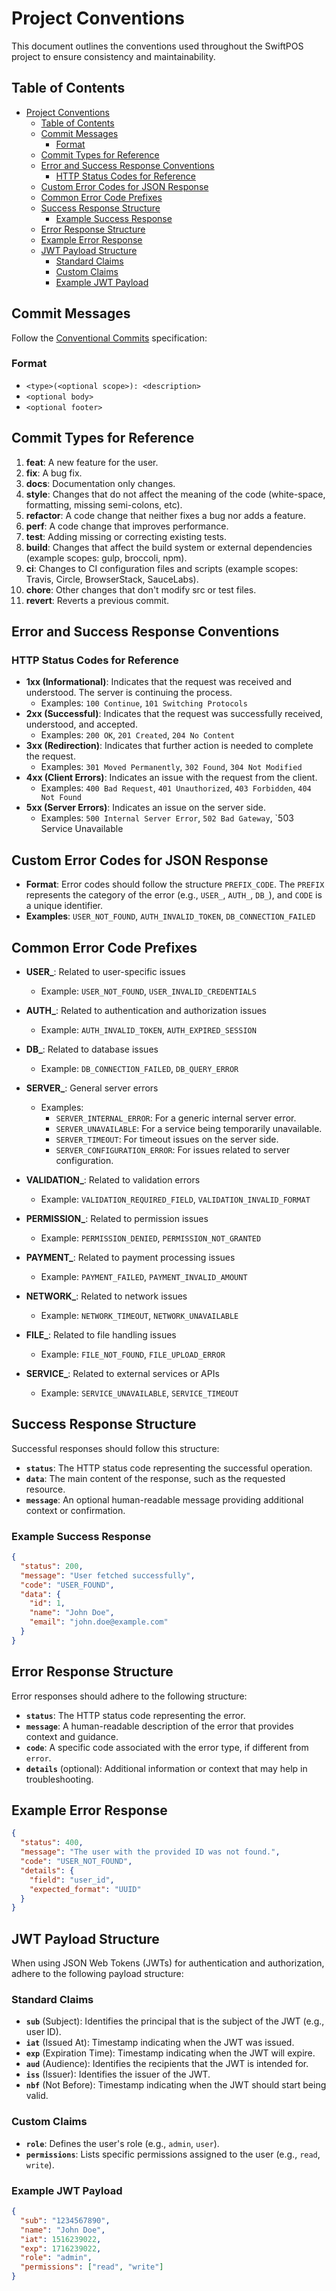 # Project Conventions

This document outlines the conventions used throughout the SwiftPOS project to ensure consistency and maintainability.

## Table of Contents

- [Project Conventions](#project-conventions)
  - [Table of Contents](#table-of-contents)
  - [Commit Messages](#commit-messages)
    - [Format](#format)
  - [Commit Types for Reference](#commit-types-for-reference)
  - [Error and Success Response Conventions](#error-and-success-response-conventions)
    - [HTTP Status Codes for Reference](#http-status-codes-for-reference)
  - [Custom Error Codes for JSON Response](#custom-error-codes-for-json-response)
  - [Common Error Code Prefixes](#common-error-code-prefixes)
  - [Success Response Structure](#success-response-structure)
    - [Example Success Response](#example-success-response)
  - [Error Response Structure](#error-response-structure)
  - [Example Error Response](#example-error-response)
  - [JWT Payload Structure](#jwt-payload-structure)
    - [Standard Claims](#standard-claims)
    - [Custom Claims](#custom-claims)
    - [Example JWT Payload](#example-jwt-payload)

## Commit Messages

Follow the [Conventional Commits](https://www.conventionalcommits.org/en/v1.0.0/) specification:

### Format

- `<type>(<optional scope>): <description>`
- `<optional body>`
- `<optional footer>`

## Commit Types for Reference

1. **feat**: A new feature for the user.
2. **fix**: A bug fix.
3. **docs**: Documentation only changes.
4. **style**: Changes that do not affect the meaning of the code (white-space, formatting, missing semi-colons, etc).
5. **refactor**: A code change that neither fixes a bug nor adds a feature.
6. **perf**: A code change that improves performance.
7. **test**: Adding missing or correcting existing tests.
8. **build**: Changes that affect the build system or external dependencies (example scopes: gulp, broccoli, npm).
9. **ci**: Changes to CI configuration files and scripts (example scopes: Travis, Circle, BrowserStack, SauceLabs).
10. **chore**: Other changes that don't modify src or test files.
11. **revert**: Reverts a previous commit.

## Error and Success Response Conventions

### HTTP Status Codes for Reference

- **1xx (Informational)**: Indicates that the request was received and understood. The server is continuing the process.
  - Examples: `100 Continue`, `101 Switching Protocols`
- **2xx (Successful)**: Indicates that the request was successfully received, understood, and accepted.
  - Examples: `200 OK`, `201 Created`, `204 No Content`
- **3xx (Redirection)**: Indicates that further action is needed to complete the request.
  - Examples: `301 Moved Permanently`, `302 Found`, `304 Not Modified`
- **4xx (Client Errors)**: Indicates an issue with the request from the client.
  - Examples: `400 Bad Request`, `401 Unauthorized`, `403 Forbidden`, `404 Not Found`
- **5xx (Server Errors)**: Indicates an issue on the server side.
  - Examples: `500 Internal Server Error`, `502 Bad Gateway`, `503 Service Unavailable

## Custom Error Codes for JSON Response

- **Format**: Error codes should follow the structure `PREFIX_CODE`. The `PREFIX` represents the category of the error (e.g., `USER_`, `AUTH_`, `DB_`), and `CODE` is a unique identifier.
- **Examples**: `USER_NOT_FOUND`, `AUTH_INVALID_TOKEN`, `DB_CONNECTION_FAILED`

## Common Error Code Prefixes

- **USER\_**: Related to user-specific issues

  - Example: `USER_NOT_FOUND`, `USER_INVALID_CREDENTIALS`

- **AUTH\_**: Related to authentication and authorization issues

  - Example: `AUTH_INVALID_TOKEN`, `AUTH_EXPIRED_SESSION`

- **DB\_**: Related to database issues

  - Example: `DB_CONNECTION_FAILED`, `DB_QUERY_ERROR`

- **SERVER\_**: General server errors

  - Examples:
    - `SERVER_INTERNAL_ERROR`: For a generic internal server error.
    - `SERVER_UNAVAILABLE`: For a service being temporarily unavailable.
    - `SERVER_TIMEOUT`: For timeout issues on the server side.
    - `SERVER_CONFIGURATION_ERROR`: For issues related to server configuration.

- **VALIDATION\_**: Related to validation errors

  - Example: `VALIDATION_REQUIRED_FIELD`, `VALIDATION_INVALID_FORMAT`

- **PERMISSION\_**: Related to permission issues

  - Example: `PERMISSION_DENIED`, `PERMISSION_NOT_GRANTED`

- **PAYMENT\_**: Related to payment processing issues

  - Example: `PAYMENT_FAILED`, `PAYMENT_INVALID_AMOUNT`

- **NETWORK\_**: Related to network issues

  - Example: `NETWORK_TIMEOUT`, `NETWORK_UNAVAILABLE`

- **FILE\_**: Related to file handling issues

  - Example: `FILE_NOT_FOUND`, `FILE_UPLOAD_ERROR`

- **SERVICE\_**: Related to external services or APIs
  - Example: `SERVICE_UNAVAILABLE`, `SERVICE_TIMEOUT`

## Success Response Structure

Successful responses should follow this structure:

- **`status`**: The HTTP status code representing the successful operation.
- **`data`**: The main content of the response, such as the requested resource.
- **`message`**: An optional human-readable message providing additional context or confirmation.

### Example Success Response

```json
{
  "status": 200,
  "message": "User fetched successfully",
  "code": "USER_FOUND",
  "data": {
    "id": 1,
    "name": "John Doe",
    "email": "john.doe@example.com"
  }
}
```

## Error Response Structure

Error responses should adhere to the following structure:

- **`status`**: The HTTP status code representing the error.
- **`message`**: A human-readable description of the error that provides context and guidance.
- **`code`**: A specific code associated with the error type, if different from `error`.
- **`details`** (optional): Additional information or context that may help in troubleshooting.

## Example Error Response

```json
{
  "status": 400,
  "message": "The user with the provided ID was not found.",
  "code": "USER_NOT_FOUND",
  "details": {
    "field": "user_id",
    "expected_format": "UUID"
  }
}
```

## JWT Payload Structure

When using JSON Web Tokens (JWTs) for authentication and authorization, adhere to the following payload structure:

### Standard Claims

- **`sub`** (Subject): Identifies the principal that is the subject of the JWT (e.g., user ID).
- **`iat`** (Issued At): Timestamp indicating when the JWT was issued.
- **`exp`** (Expiration Time): Timestamp indicating when the JWT will expire.
- **`aud`** (Audience): Identifies the recipients that the JWT is intended for.
- **`iss`** (Issuer): Identifies the issuer of the JWT.
- **`nbf`** (Not Before): Timestamp indicating when the JWT should start being valid.

### Custom Claims

- **`role`**: Defines the user's role (e.g., `admin`, `user`).
- **`permissions`**: Lists specific permissions assigned to the user (e.g., `read`, `write`).

### Example JWT Payload

```json
{
  "sub": "1234567890",
  "name": "John Doe",
  "iat": 1516239022,
  "exp": 1716239022,
  "role": "admin",
  "permissions": ["read", "write"]
}
```
